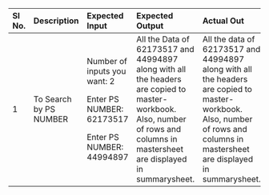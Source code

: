 |**Sl No.**|**Description**|**Expected Input**|**Expected Output**|**Actual Out**|**Type of Test**|
| :- | :- | :- | :- | :- | :- |
|1|To Search by PS NUMBER|<p>Number of inputs you want: 2</p><p></p><p>Enter PS NUMBER: 62173517</p><p></p><p>Enter PS NUMBER: 44994897</p>|All the Data of 62173517 and 44994897 along with all the headers are copied to master-workbook. Also, number of rows and columns in mastersheet are displayed in summarysheet.|All the data of 62173517 and 44994897 along with all the headers are copied to master-workbook. Also, number of rows and columns in mastersheet are displayed in summarysheet.|Requirement based|

